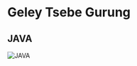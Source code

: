 # Geley Tsebe Gurung
## JAVA
![JAVA]([https://github.githubassets.com/images/modules/logos_page/Octocat.png](https://github.com/Zzingeley/new-era/blob/main/images/How-java-code-executes.png))
